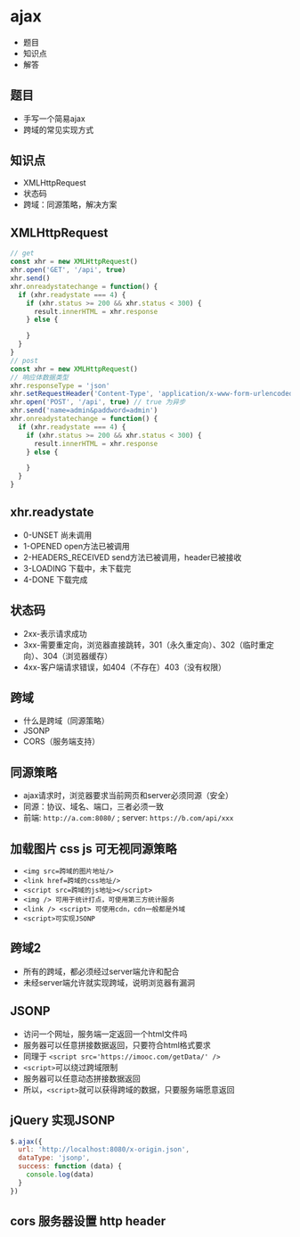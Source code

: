 # ajax

* 题目
* 知识点
* 解答

## 题目

* 手写一个简易ajax
* 跨域的常见实现方式

## 知识点

* XMLHttpRequest
* 状态码
* 跨域：同源策略，解决方案

## XMLHttpRequest

```js
// get
const xhr = new XMLHttpRequest()
xhr.open('GET', '/api', true)
xhr.send()
xhr.onreadystatechange = function() {
  if (xhr.readystate === 4) {
    if (xhr.status >= 200 && xhr.status < 300) {
      result.innerHTML = xhr.response
    } else {

    }
  }
}
// post
const xhr = new XMLHttpRequest()
// 响应体数据类型
xhr.responseType = 'json'
xhr.setRequestHeader('Content-Type', 'application/x-www-form-urlencoded')
xhr.open('POST', '/api', true) // true 为异步
xhr.send('name=admin&paddword=admin')
xhr.onreadystatechange = function() {
  if (xhr.readystate === 4) {
    if (xhr.status >= 200 && xhr.status < 300) {
      result.innerHTML = xhr.response
    } else {

    }
  }
}
```

## xhr.readystate

* 0-UNSET 尚未调用
* 1-OPENED open方法已被调用
* 2-HEADERS_RECEIVED send方法已被调用，header已被接收
* 3-LOADING 下载中，未下载完
* 4-DONE 下载完成

## 状态码

* 2xx-表示请求成功
* 3xx-需要重定向，浏览器直接跳转，301（永久重定向）、302（临时重定向）、304（浏览器缓存）
* 4xx-客户端请求错误，如404（不存在）403（没有权限）

## 跨域

* 什么是跨域（同源策略）
* JSONP
* CORS（服务端支持）

## 同源策略

* ajax请求时，浏览器要求当前网页和server必须同源（安全）
* 同源：协议、域名、端口，三者必须一致
* 前端: `http://a.com:8080/` ; server: `https://b.com/api/xxx`

## 加载图片 css js 可无视同源策略

* `<img src=跨域的图片地址/>`
* `<link href=跨域的css地址/>`
* `<script src=跨域的js地址></script>`
* `<img /> 可用于统计打点，可使用第三方统计服务`
* `<link /> <script> 可使用cdn，cdn一般都是外域`
* `<script>可实现JSONP`

## 跨域2

* 所有的跨域，都必须经过server端允许和配合
* 未经server端允许就实现跨域，说明浏览器有漏洞

## JSONP

* 访问一个网址，服务端一定返回一个html文件吗
* 服务器可以任意拼接数据返回，只要符合html格式要求
* 同理于 `<script src='https://imooc.com/getData/' />`
* `<script>`可以绕过跨域限制
* 服务器可以任意动态拼接数据返回
* 所以，`<script>`就可以获得跨域的数据，只要服务端愿意返回

## jQuery 实现JSONP

```js
$.ajax({
  url: 'http://localhost:8080/x-origin.json',
  dataType: 'jsonp',
  success: function (data) {
    console.log(data)
  }
})
```

## cors 服务器设置 http header
